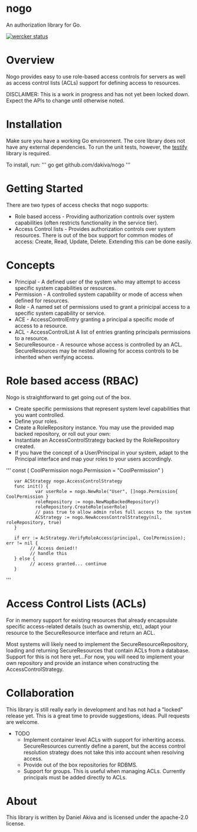 nogo
====

An authorization library for Go.

[![wercker status](https://app.wercker.com/status/e8832169d39f8306d6ff136fc75da59a/m "wercker status")](https://app.wercker.com/project/bykey/e8832169d39f8306d6ff136fc75da59a)

Overview
========
Nogo provides easy to use role-based access controls for servers as well as access control lists (ACLs) support for defining access to resources.

DISCLAIMER: This is a work in progress and has not yet been locked down. Expect the APIs to change until otherwise noted.

Installation
============
Make sure you have a working Go environment. The core library does not have any external dependencies. To run the unit tests, however, the [testify](https://github.com/stretchr/testify) library is required.

To install, run:
   '''
   go get github.com/dakiva/nogo
   '''

Getting Started
===============
There are two types of access checks that nogo supports:

* Role based access - Providing authorization controls over system capabilities (often restricts functionality in the service tier).
* Access Control lists - Provides authorization controls over system resources. There is out of the box support for common modes of access: Create, Read, Update, Delete. Extending this can be done easily.

Concepts
========
* Principal - A defined user of the system who may attempt to access specific system capabilities or resources.
* Permission - A controlled system capability or mode of access when defined for resources.
* Role - A named set of permissions used to grant a prinicipal access to a specific system capability or service.
* ACE - AccessControlEntry granting a principal a specific mode of access to a resource.
* ACL - AccessControlList A list of entries granting principals permissions to a resource.
* SecureResource - A resource whose access is controlled by an ACL. SecureResources may be nested allowing for access controls to be inherited when verifying access.

Role based access (RBAC)
========================
Nogo is straightforward to get going out of the box.

* Create specific permissions that represent system level capabilities that you want controlled.
* Define your roles.
* Create a RoleRepository instance. You may use the provided map backed repository, or roll out your own:
* Instantiate an AccessControlStrategy backed by the RoleRepository created.
* If you have the concept of a User/Principal in your system, adapt to the Principal interface and map your roles to your users accordingly.

'''
       const (
          CoolPermission  nogo.Permission = "CoolPermission"
       )
       
       var ACStrategy nogo.AccessControlStrategy
       func init() {
               var userRole = nogo.NewRole("User", []nogo.Permission{ CoolPermission }
               roleRepository := nogo.NewMapBackedRepository()
               roleRepository.CreateRole(userRole)
               // pass true to allow admin roles full access to the system
               ACStrategy := nogo.NewAccessControlStrategy(nil, roleRepository, true)
       }
  
       if err := AcStrategy.VerifyRoleAccess(principal, CoolPermission); err != nil {
             // Access denied!!
             // handle this
       } else {
             // access granted... continue
       }
'''

Access Control Lists (ACLs)
==========================
For in memory support for existing resources that already encapsulate specific access-related details (such as ownership, etc), adapt your resource to the SecureResource interface and return an ACL.

Most systems will likely need to implement the SecureResourceRepository, loading and returning SecureResources that contain ACLs from a database. Support for this is not here yet...For now, you will need to implement your own repository and provide an instance when constructing the AccessControlStrategy.

Collaboration
=============
This library is still really early in development and has not had a "locked" release yet. This is a great time to provide suggestions, ideas. Pull requests are welcome.

* TODO
  - Implement container level ACLs with support for inheriting access. SecureResources currently define a parent, but the access control resolution strategy does not take this into account when resolving access.
  - Provide out of the box repositories for RDBMS.
  - Support for groups. This is useful when managing ACLs. Currently principals must be added directly to ACLs.

About
=====
This library is written by Daniel Akiva and is licensed under the apache-2.0 license. 